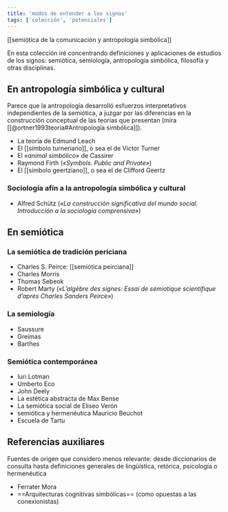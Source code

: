 ```yaml
---
title: 'modos de entender a los signos'
tags: ['colección', 'potenciales']
---
```

[[semiótica de la comunicación y antropología simbólica]]

En esta colección iré concentrando definiciones y aplicaciones de estudios de los signos: semiótica, semiología, antropología simbólica, filosofía y otras disciplinas. 

## En antropología simbólica y cultural

Parece que la antropología desarrolló esfuerzos interpretativos independientes de la semiótica, a juzgar por las diferencias en la construcción conceptual de las teorías que presentan (mira [[@ortner1993teoria#Antropología simbólica]]).

- La teoría de Edmund Leach
- El [[símbolo turneriano]], o sea el de Victor Turner 
- El *«animal simbólico»* de Cassirer
- Raymond Firth (*«Symbols. Public and Private»*)
- El [[símbolo geertziano]], o sea el de Clifford Geertz

### Sociología afín a la antropología simbólica y cultural

- Alfred Schütz (*«La construcción significativa del mundo social. Introducción a la sociología comprensiva»*)

## En semiótica

### La semiótica de tradición periciana

- Charles S. Peirce: [[semiótica peirciana]]
- Charles Morris
- Thomas Sebeok
- Robert Marty (*«L’algèbre des signes: Essai de sémiotique scientifique d’après Charles Sanders Peirce»*)


### La semiología

- Saussure
- Greimas
- Barthes

### Semiótica contemporánea

- Iuri Lotman
- Umberto Eco
- John Deely
- La estética abstracta de Max Bense
- La semiótica social de Eliseo Verón
- semiótica y hermenéutica Mauricio Beuchot
- Escuela de Tartu

## Referencias auxiliares

Fuentes de origen que considero menos relevante: desde diccionarios de consulta hasta definiciones generales de lingüística, retórica, psicología o hermenéutica

- Ferrater Mora
- ==Arquitecturas cognitivas simbólicas== (como opuestas a las conexionistas)